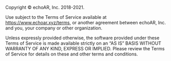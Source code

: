 Copyright © echoAR, Inc. 2018-2021. 

Use subject to the Terms of Service available at https://www.echoar.xyz/terms, or another agreement between echoAR, Inc. and you, your company or other organization.

Unless expressly provided otherwise, the software provided under these Terms of Service is made available strictly on an “AS IS” BASIS WITHOUT WARRANTY OF ANY KIND, EXPRESS OR IMPLIED. Please review the Terms of Service for details on these and other terms and conditions.

